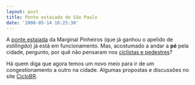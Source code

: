 ```yaml
---
layout: post
title: Ponte estaiada de São Paulo
date: '2008-05-14 16:25:30'
---
```



A [ponte estaiada](http://oglobo.globo.com/sp/transito/mat/2008/05/13/motorista_ja_sofre_com_transito_na_ponte_estaiada-427356801.asp) da Marginal Pinheiros (que já ganhou o apelido de *estilingão*) já está em funcionamento. Mas, acostumado a andar a **pé** pela cidade, pergunto, por quê não pensaram nos [ciclistas e pedestres](http://www.mananciais.org.br/blog/?p=93)?

Há quem diga que agora temos um novo meio para ir de um congestionamento a outro na cidade. Algumas propostas e discussões no site [CicloBR](http://www.ciclobr.com.br/).


